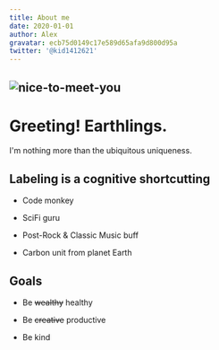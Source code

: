 ```yaml
---
title: About me
date: 2020-01-01
author: Alex
gravatar: ecb75d0149c17e589d65afa9d800d95a
twitter: '@kid1412621'
---
```


![nice-to-meet-you](/image/nice-to-meet-you.png)
---

# Greeting! Earthlings.

I'm nothing more than the ubiquitous uniqueness.

## Labeling is a cognitive shortcutting

- Code monkey

- SciFi guru

- Post-Rock & Classic Music buff

- Carbon unit from planet Earth

## Goals

- Be ~~wealthy~~ healthy

- Be ~~creative~~ productive

- Be kind
